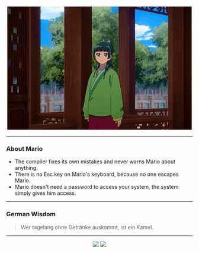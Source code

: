 <p align="center">
  <img src="assets/maomao.gif" />
</p>

---

### About Mario
- The compiler fixes its own mistakes and never warns Mario about anything.
- There is no Esc key on Mario's keyboard, because no one escapes Mario.
- Mario doesn't need a password to access your system, the system simply gives him access.

---

### German Wisdom
> Wer tagelang ohne Getränke auskommt, ist ein Kamel.

---

<p align="center">
  <a>
    <img height="180em" src="https://github-readme-stats-eight-theta.vercel.app/api?username=Torfkopp&show_icons=true&theme=dark&include_all_commits=true&count_private=true"/>
  </a>
  <a href="https://github.com/Torfkopp?tab=repositories">
    <img height="180em" src="https://github-readme-stats-eight-theta.vercel.app/api/top-langs/?username=torfkopp&layout=compact&theme=dark&langs_count=8&hide=java"/>
  </a>
</p>
